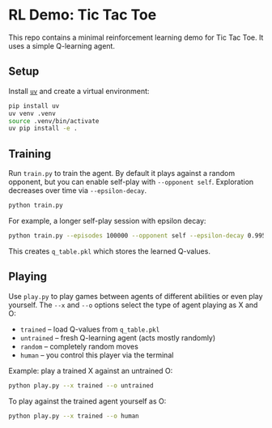# RL Demo: Tic Tac Toe

This repo contains a minimal reinforcement learning demo for Tic Tac Toe.
It uses a simple Q-learning agent.

## Setup

Install [`uv`](https://docs.astral.sh/uv/) and create a virtual environment:

```bash
pip install uv
uv venv .venv
source .venv/bin/activate
uv pip install -e .
```

## Training

Run `train.py` to train the agent. By default it plays against a random
opponent, but you can enable self-play with `--opponent self`.
Exploration decreases over time via `--epsilon-decay`.

```bash
python train.py
```

For example, a longer self-play session with epsilon decay:

```bash
python train.py --episodes 100000 --opponent self --epsilon-decay 0.995
```

This creates `q_table.pkl` which stores the learned Q-values.

## Playing

Use `play.py` to play games between agents of different abilities or even play yourself. The `--x` and `--o` options select the type of agent playing as X and O:

- `trained` &ndash; load Q-values from `q_table.pkl`
- `untrained` &ndash; fresh Q-learning agent (acts mostly randomly)
- `random` &ndash; completely random moves
- `human` &ndash; you control this player via the terminal

Example: play a trained X against an untrained O:

```bash
python play.py --x trained --o untrained
```

To play against the trained agent yourself as O:

```bash
python play.py --x trained --o human
```